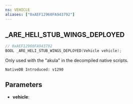 ```yaml
---
ns: VEHICLE
aliases: ["0xAEF12960FA943792"]
---
```

## _ARE_HELI_STUB_WINGS_DEPLOYED

```c
// 0xAEF12960FA943792
BOOL _ARE_HELI_STUB_WINGS_DEPLOYED(Vehicle vehicle);
```

Only used with the "akula" in the decompiled native scripts.

```
NativeDB Introduced: v1290
```

## Parameters
* **vehicle**:
